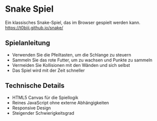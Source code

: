 # Snake Spiel

Ein klassisches Snake-Spiel, das im Browser gespielt werden kann.  
https://t0biii.github.io/snake/

## Spielanleitung

- Verwenden Sie die Pfeiltasten, um die Schlange zu steuern
- Sammeln Sie das rote Futter, um zu wachsen und Punkte zu sammeln
- Vermeiden Sie Kollisionen mit den Wänden und sich selbst
- Das Spiel wird mit der Zeit schneller


## Technische Details

- HTML5 Canvas für die Spiellogik
- Reines JavaScript ohne externe Abhängigkeiten
- Responsive Design
- Steigender Schwierigkeitsgrad 
